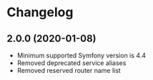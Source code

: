 # Changelog

## 2.0.0 (2020-01-08)

- Minimum supported Symfony version is 4.4
- Removed deprecated service aliases
- Removed reserved router name list
